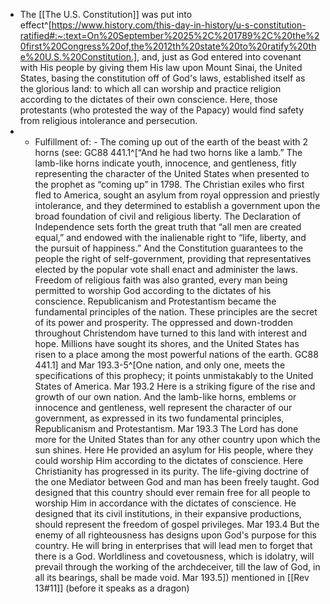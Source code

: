 - The [[The U.S. Constitution]] was put into effect^[https://www.history.com/this-day-in-history/u-s-constitution-ratified#:~:text=On%20September%2025%2C%201789%2C%20the%20first%20Congress%20of,the%2012th%20state%20to%20ratify%20the%20U.S.%20Constitution.], and, just as God entered into covenant with His people by giving them His law upon Mount Sinai, the United States, basing the constitution off of God's laws, established itself as the glorious land: to which all can worship and practice religion according to the dictates of their own conscience. Here, those protestants (who protested the way of the Papacy) would find safety from religious intolerance and persecution.  
- - Fulfillment of:
		- The coming up out of the earth of the beast with 2 horns (see: GC88 441.1^[“And he had two horns like a lamb.” The lamb-like horns indicate youth, innocence, and gentleness, fitly representing the character of the United States when presented to the prophet as “coming up” in 1798. The Christian exiles who first fled to America, sought an asylum from royal oppression and priestly intolerance, and they determined to establish a government upon the broad foundation of civil and religious liberty. The Declaration of Independence sets forth the great truth that “all men are created equal,” and endowed with the inalienable right to “life, liberty, and the pursuit of happiness.” And the Constitution guarantees to the people the right of self-government, providing that representatives elected by the popular vote shall enact and administer the laws. Freedom of religious faith was also granted, every man being permitted to worship God according to the dictates of his conscience. Republicanism and Protestantism became the fundamental principles of the nation. These principles are the secret of its power and prosperity. The oppressed and down-trodden throughout Christendom have turned to this land with interest and hope. Millions have sought its shores, and the United States has risen to a place among the most powerful nations of the earth. GC88 441.1] and Mar 193.3-5^[One nation, and only one, meets the specifications of this prophecy; it points unmistakably to the United States of America. Mar 193.2
Here is a striking figure of the rise and growth of our own nation. And the lamb-like horns, emblems or innocence and gentleness, well represent the character of our government, as expressed in its two fundamental principles, Republicanism and Protestantism. Mar 193.3
The Lord has done more for the United States than for any other country upon which the sun shines. Here He provided an asylum for His people, where they could worship Him according to the dictates of conscience. Here Christianity has progressed in its purity. The life-giving doctrine of the one Mediator between God and man has been freely taught. God designed that this country should ever remain free for all people to worship Him in accordance with the dictates of conscience. He designed that its civil institutions, in their expansive productions, should represent the freedom of gospel privileges. Mar 193.4
But the enemy of all righteousness has designs upon God's purpose for this country. He will bring in enterprises that will lead men to forget that there is a God. Worldliness and covetousness, which is idolatry, will prevail through the working of the archdeceiver, till the law of God, in all its bearings, shall be made void. Mar 193.5]) mentioned in [[Rev 13#11]] (before it speaks as a dragon)